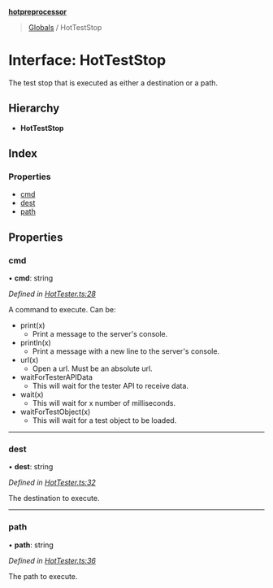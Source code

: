**[hotpreprocessor](../README.md)**

> [Globals](../globals.md) / HotTestStop

# Interface: HotTestStop

The test stop that is executed as either a destination or
a path.

## Hierarchy

* **HotTestStop**

## Index

### Properties

* [cmd](hotteststop.md#cmd)
* [dest](hotteststop.md#dest)
* [path](hotteststop.md#path)

## Properties

### cmd

•  **cmd**: string

*Defined in [HotTester.ts:28](https://github.com/OurFreeLight/HotPreprocessor/blob/086eb28/src/HotTester.ts#L28)*

A command to execute. Can be:
* print(x)
  * Print a message to the server's console.
* println(x)
  * Print a message with a new line to the server's console.
* url(x)
  * Open a url. Must be an absolute url.
* waitForTesterAPIData
  * This will wait for the tester API to receive data.
* wait(x)
  * This will wait for x number of milliseconds.
* waitForTestObject(x)
  * This will wait for a test object to be loaded.

___

### dest

•  **dest**: string

*Defined in [HotTester.ts:32](https://github.com/OurFreeLight/HotPreprocessor/blob/086eb28/src/HotTester.ts#L32)*

The destination to execute.

___

### path

•  **path**: string

*Defined in [HotTester.ts:36](https://github.com/OurFreeLight/HotPreprocessor/blob/086eb28/src/HotTester.ts#L36)*

The path to execute.
